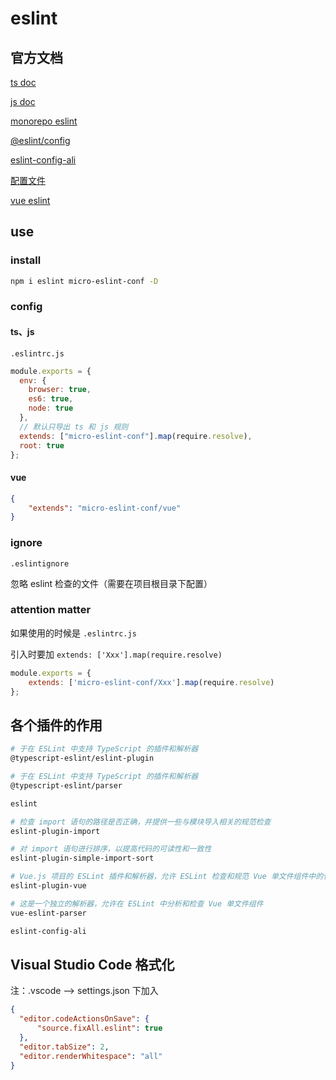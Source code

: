 # eslint

## 官方文档

[ts doc](https://typescript-eslint.nodejs.cn/)

[js doc](https://eslint.nodejs.cn/)

[monorepo eslint](https://typescript-eslint.nodejs.cn/linting/typed-linting/monorepos)

[@eslint/config](https://zh-hans.eslint.org/)

[eslint-config-ali](https://www.npmjs.com/package/eslint-config-ali)

[配置文件](https://zh-hans.eslint.org/docs/latest/use/configure/configuration-files)

[vue eslint](https://eslint.vuejs.org/)

## use

### install

```bash
npm i eslint micro-eslint-conf -D
```

### config

#### ts、js

`.eslintrc.js`

```js
module.exports = {
  env: {
    browser: true,
    es6: true,
    node: true
  },
  // 默认只导出 ts 和 js 规则
  extends: ["micro-eslint-conf"].map(require.resolve),
  root: true
};
```

#### vue

```json
{
    "extends": "micro-eslint-conf/vue"
}
```

### ignore

`.eslintignore`

忽略 eslint 检查的文件（需要在项目根目录下配置）

### attention matter

如果使用的时候是 `.eslintrc.js`

引入时要加 `extends: ['Xxx'].map(require.resolve)`

```javascript
module.exports = {
    extends: ['micro-eslint-conf/Xxx'].map(require.resolve)
};
```

## 各个插件的作用

```bash
# 于在 ESLint 中支持 TypeScript 的插件和解析器
@typescript-eslint/eslint-plugin

# 于在 ESLint 中支持 TypeScript 的插件和解析器
@typescript-eslint/parser

eslint

# 检查 import 语句的路径是否正确，并提供一些与模块导入相关的规范检查
eslint-plugin-import

# 对 import 语句进行排序，以提高代码的可读性和一致性
eslint-plugin-simple-import-sort

# Vue.js 项目的 ESLint 插件和解析器，允许 ESLint 检查和规范 Vue 单文件组件中的代码
eslint-plugin-vue

# 这是一个独立的解析器，允许在 ESLint 中分析和检查 Vue 单文件组件
vue-eslint-parser

eslint-config-ali
```

## Visual Studio Code 格式化

注：.vscode ——> settings.json 下加入

```json
{
  "editor.codeActionsOnSave": {
      "source.fixAll.eslint": true
  },
  "editor.tabSize": 2,
  "editor.renderWhitespace": "all"
}
```